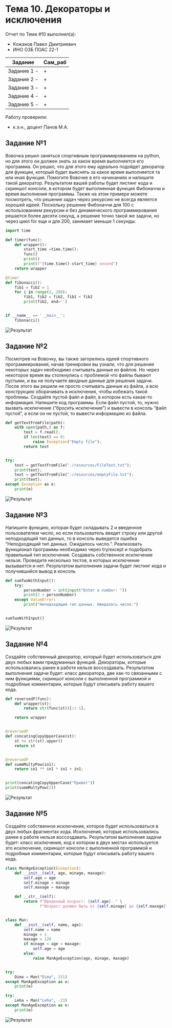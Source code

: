 # Тема 10. Декораторы и исключения
Отчет по Теме #10 выполнил(а):
- Кожанов Павел Дмитриевич
- ИНО ОЗБ ПОАС 22-1

| Задание       | Сам_раб |
| ------------- | ------- |
| Задание 1  -  | +       |
| Задание 2  -  | +       |
| Задание 3  -  | +       |
| Задание 4  -  | +       |
| Задание 5  -  | +       |


Работу проверили:
- к.э.н., доцент Панов М.А.

## Задание №1
Вовочка решил заняться спортивным программированием на python, но для этого он должен знать за какое время выполняется его программа. Он решил, что для этого ему идеально подойдет декоратор для функции, который будет выяснять за какое время выполняется та или иная функция. Помогите Вовочке в его начинаниях и напишите такой декоратор.
Результатом вашей работы будет листинг кода и скриншот консоли, в
котором будет выполненная функция Фибоначчи и время выполнения программы.
Также на этом примере можете посмотреть, что решение задач через рекурсию не всегда является хорошей идеей. Поскольку решение Фибоначчи для 100 с использованием рекурсии и без динамического программирования решается более десяти секунд, а решение точно такой же задачи, но через цикл for еще и для 200, занимает меньше 1 секунды.
```python
import time

def timer(func):
    def wrapper():
        start_time =time.time();
        func()
        print()
        print(f"{time.time()-start_time} second")
    return wrapper

@timer
def fibonacci():
    fib1 = fib2 = 1
    for i in range(2, 200):
        fib1, fib2 = fib2, fib1 + fib2
        print(fib2, end='')


if __name__ == '__main__':
    fibonacci()
```
![Результат](https://github.com/PavelWhiteTiger/USUE/blob/lab10/pic/t1.png)

## Задание №2
Посмотрев на Вовочку, вы также загорелись идеей спортивного программирования, начав тренировки вы узнали, что для решения некоторых задач необходимо считывать данные из файлов. Но через некоторое время вы столкнулись с проблемой что файлы бывают пустыми, и вы не получаете вводные данные для решения задачи. После этого вы решили не просто считывать данные из файла, а всю конструкцию оборачивать в исключения, чтобы избежать такой проблемы. Создайте пустой файл и файл, в котором есть какая-то информация. Напишите код программы. Если файл пустой, то, нужно вызвать исключение (“бросить исключение”) и вывести в консоль “файл пустой”, а если он не пустой, то вывести информацию из файла.
```python
def getTextFromFile(path):
    with open(path,) as f:
        text = f.read();
        if len(text) == 0:
            raise Exception("Empty file");
        return text


try:
    text = getTextFromFile("./resources/FileText.txt");
    print(text);
    text = getTextFromFile("./resources/emptyFile.txt");
    print(text);
except Exception as e:
    print(e)

```
![Результат](https://github.com/PavelWhiteTiger/USUE/blob/lab10/pic/t2.png)

## Задание №3
Напишите функцию, которая будет складывать 2 и введенное пользователем число, но если пользователь введет строку или другой неподходящий тип данных, то в консоль выведется ошибка “Неподходящий тип данных. Ожидалось число.”. Реализовать функционал программы необходимо через try/except и подобрать правильный тип исключения. Создавать собственное исключение нельзя. Проведите несколько тестов, в которых исключение вызывается и нет. Результатом выполнения задачи будет листинг кода и получившийся вывод в консоль
```python
def sumTwoWithInput():
    try:
        personNumber = int(input("Enter a number: "))
        print(2 + personNumber)
    except ValueError:
        print("Неподходящий тип данных. Ожидалось число.")


sumTwoWithInput()

```
![Результат](https://github.com/PavelWhiteTiger/USUE/blob/lab10/pic/t3.png)

## Задание №4
Создайте собственный декоратор, который будет использоваться для двух любых вами придуманных функций. Декораторы, которые использовались ранее в работе нельзя воссоздавать. Результатом выполнения задачи будет: класс декоратора, две как-то связанными с ним функциями, скриншот консоли с выполненной программой и подробные комментарии, которые будут описывать работу вашего кода.
```python
def reversedF(func):
    def wrapper(st):
        return str(func(st))[::-1];

    return wrapper


@reversedF
def concatingCopyUpperCase(st):
    st += str(st).upper()
    return st


@reversedF
def summMultyPow(in1):
    return in1 ** in1 * in1 + in1;


print(concatingCopyUpperCase("Привет"))
print(summMultyPow(2))

```
![Результат](https://github.com/PavelWhiteTiger/USUE/blob/lab10/pic/t4.png)

## Задание №5
Создайте собственное исключение, которое будет использоваться в двух любых фрагментах кода. Исключения, которые использовались ранее в работе нельзя воссоздавать. Результатом выполнения задачи будет: класс исключения, код к котором в двух местах используется это исключение, скриншот консоли с выполненной программой и подробные комментарии, которые будут описывать работу вашего кода.
```python
class ManAgeException(Exception):
    def __init__(self, age, minage, maxage):
        self.age = age
        self.minage = minage
        self.maxage = maxage

    def __str__(self):
        return f"Введенный возраст: {self.age}. " \
               f"Возраст должен быть от {self.minage} до {self.maxage}"


class Man:
    def __init__(self, name, age):
        self.name = name
        minage = 1
        maxage = 120
        if minage < age < maxage:
            self.age = age
        else:
            raise ManAgeException(age, minage, maxage)


try:
    Dima = Man("Dima", 131)
except ManAgeException as e:
    print(e)

try:
    Leha = Man("Leha", -23)
except ManAgeException as e:
    print(e)

```
![Результат](https://github.com/PavelWhiteTiger/USUE/blob/lab10/pic/t5.png)









